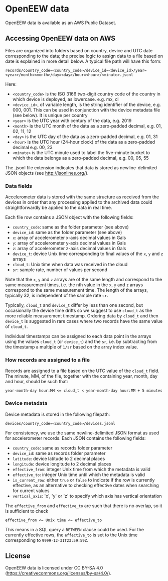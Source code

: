 # OpenEEW data
OpenEEW data is available as an AWS Public Dataset.

## Accessing OpenEEW data on AWS
Files are organized into folders based on country, device and UTC date corresponding to the data; the precise logic to assign data to a file based on date is explained in more detail below. A typical file path will have this form:
```
records/country_code=<country_code>/device_id=<device_id>/year=<year>/month=<month>/day=<day>/hour=<hour>/<minute>.jsonl
```
Here:
- `<country_code>` is the ISO 3166 two-digit country code of the country in which device is deployed, as lowercase. e.g. mx, cl
- `<device_id>`, of variable length, is the string identifier of the device, e.g. 000, 001. This can be used in conjunction with the device metadata file (see below). It is unique per country
- `<year>` is the UTC year with century of the data, e.g. 2019
- `<month>` is the UTC month of the data as a zero-padded decimal, e.g. 01, 02, 11, 12
- `<day>` is the UTC day of the data as a zero-padded decimal, e.g. 01, 31
- `<hour>` is the UTC hour (24-hour clock) of the data as a zero-padded decimal e.g. 00, 23
- `<minute>` is the UTC minute used to label the five-minute bucket to which the data belongs as a zero-padded decimal, e.g. 00, 05, 55

The .jsonl file extension indicates that data is stored as newline-delimited JSON objects (see http://jsonlines.org/).

### Data fields
Accelerometer data is stored with the same structure as received from the devices in order that any processing applied to the archived data could straightforwardly be applied to the data in real time.

Each file row contains a JSON object with the following fields:
- `country_code`: same as the folder parameter (see above)
- `device_id`: same as the folder parameter (see above)
- `x`: array of accelerometer x-axis decimal values in Gals
- `y`: array of accelerometer y-axis decimal values in Gals
- `z`: array of accelerometer z-axis decimal values in Gals
- `device_t`: device Unix time corresponding to final values of the `x`, `y` and `z` arrays
- `cloud_t`: Unix time when data was received in the cloud
- `sr`: sample rate, number of values per second

Note that the `x`, `y` and `z` arrays are of the same length and correspond to the same measurement times, i.e. the nth value in the `x`, `y` and `z` arrays correspond to the same measurement time. The length of the arrays, typically 32, is independent of the sample rate `sr`.

Typically, `cloud_t` and `device_t` differ by less than one second, but occasionally the device time drifts so we suggest to use `cloud_t` as the more reliable measurement timestamp. Ordering data by `cloud_t` and then `device_t` is suggested in rare cases where two records have the same value of `cloud_t`.

Individual timestamps can be assigned to each data point in the arrays using the values `cloud_t` (or `device_t`) and the `sr`, i.e. by subtracting from the timestamp a multiple of `1/sr` based on the array index value.

### How records are assigned to a file
Records are assigned to a file based on the UTC value of the `cloud_t` field. The minute, MM, of the file, together with the containing year, month, day and hour, should be such that:
```
year-month-day hour:MM <= cloud_t < year-month-day hour:MM + 5 minutes
```

### Device metadata
Device metadata is stored in the following filepath:
```
devices/country_code=<country_code>/devices.jsonl
```

For consistency, we use the same newline-delimited JSON format as used for accelerometer records. Each JSON contains the following fields:
- `country_code`: same as records folder parameter
- `device_id`: same as records folder parameter
- `latitude`: device latitude to 2 decimal places
- `longitude`: device longitude to 2 decimal places
- `effective_from`: integer Unix time from which the metadata is valid
- `effective_to`: integer Unix time until which the metadata is valid
- `is_current_row`: either `true` or `false` to indicate if the row is currently effective, as an alternative to checking effective dates when searching for current values
- `vertical_axis`: 'x', 'y' or 'z' to specify which axis has vertical orientation

The `effective_from` and `effective_to` are such that there is no overlap, so it is sufficient to check
```
effective_from <= Unix time <= effective_to
```

This means in a SQL query a `BETWEEN` clause could be used. For the currently effective rows, the `effective_to` is set to the Unix time corresponding to `9999-12-31T23:59:59Z`.

## License
OpenEEW data is licensed under CC BY-SA 4.0 (https://creativecommons.org/licenses/by-sa/4.0/).

